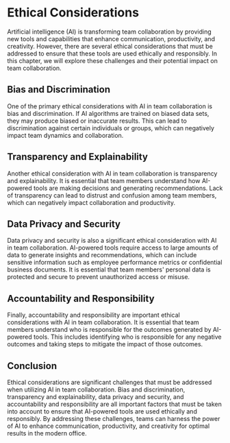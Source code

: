 Ethical Considerations
=========================================================================

Artificial intelligence (AI) is transforming team collaboration by providing new tools and capabilities that enhance communication, productivity, and creativity. However, there are several ethical considerations that must be addressed to ensure that these tools are used ethically and responsibly. In this chapter, we will explore these challenges and their potential impact on team collaboration.

Bias and Discrimination
-----------------------

One of the primary ethical considerations with AI in team collaboration is bias and discrimination. If AI algorithms are trained on biased data sets, they may produce biased or inaccurate results. This can lead to discrimination against certain individuals or groups, which can negatively impact team dynamics and collaboration.

Transparency and Explainability
-------------------------------

Another ethical consideration with AI in team collaboration is transparency and explainability. It is essential that team members understand how AI-powered tools are making decisions and generating recommendations. Lack of transparency can lead to distrust and confusion among team members, which can negatively impact collaboration and productivity.

Data Privacy and Security
-------------------------

Data privacy and security is also a significant ethical consideration with AI in team collaboration. AI-powered tools require access to large amounts of data to generate insights and recommendations, which can include sensitive information such as employee performance metrics or confidential business documents. It is essential that team members' personal data is protected and secure to prevent unauthorized access or misuse.

Accountability and Responsibility
---------------------------------

Finally, accountability and responsibility are important ethical considerations with AI in team collaboration. It is essential that team members understand who is responsible for the outcomes generated by AI-powered tools. This includes identifying who is responsible for any negative outcomes and taking steps to mitigate the impact of those outcomes.

Conclusion
----------

Ethical considerations are significant challenges that must be addressed when utilizing AI in team collaboration. Bias and discrimination, transparency and explainability, data privacy and security, and accountability and responsibility are all important factors that must be taken into account to ensure that AI-powered tools are used ethically and responsibly. By addressing these challenges, teams can harness the power of AI to enhance communication, productivity, and creativity for optimal results in the modern office.
